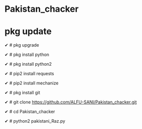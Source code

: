 # Pakistan_chacker

# pkg update

✔ # pkg upgrade

✔ # pkg install python

✔ # pkg install python2

✔ # pip2 install requests

✔ # pip2 install mechanize

✔ # pkg install git

✔ # git clone https://github.com/ALFU-SANI/Pakistan_chacker.git

✔ # cd Pakistan_chacker

✔ # python2 pakistani_Raz.py
